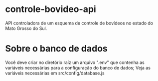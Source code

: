 # controle-bovideo-api
API controladora de um esquema de controle de bovídeos no estado do Mato Grosso do Sul.
# Sobre o banco de dados
Você deve criar no diretório raíz um arquivo ".env" que contenha as variáveis necessárias para a configuração do banco de dados;
Veja as variáveis necessárias em src/config/database.js
